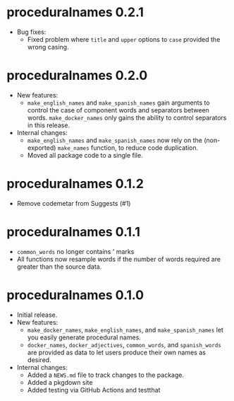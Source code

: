 # proceduralnames 0.2.1
* Bug fixes:
  * Fixed problem where `title` and `upper` options to `case` provided the wrong
    casing.

# proceduralnames 0.2.0
* New features:
  * `make_english_names` and `make_spanish_names` gain arguments to control the
    case of component words and separators between words. `make_docker_names` 
    only gains the ability to control separators in this release.
* Internal changes:
  * `make_english_names` and `make_spanish_names` now rely on the (non-exported)
    `make_names` function, to reduce code duplication.
  * Moved all package code to a single file.

# proceduralnames 0.1.2

* Remove codemetar from Suggests (#1)

# proceduralnames 0.1.1

* `common_words` no longer contains ' marks
* All functions now resample words if the number of words required are greater
  than the source data.

# proceduralnames 0.1.0

* Initial release.
* New features:
  * `make_docker_names`, `make_english_names`, and `make_spanish_names` let you 
    easily generate procedural names.
  * `docker_names`, `docker_adjectives`, `common_words`, and `spanish_words` are 
    provided as data to let users produce their own names as desired.
* Internal changes:
  * Added a `NEWS.md` file to track changes to the package.
  * Added a pkgdown site
  * Added testing via GitHub Actions and testthat

